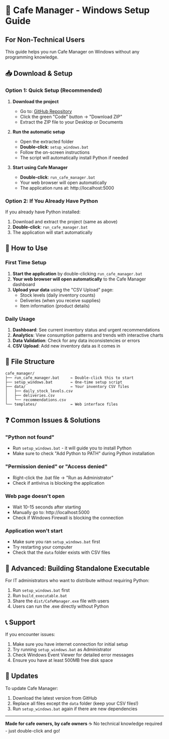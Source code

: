 # 🏪 Cafe Manager - Windows Setup Guide

## For Non-Technical Users

This guide helps you run Cafe Manager on Windows without any programming knowledge.

## 📥 Download & Setup

### Option 1: Quick Setup (Recommended)
1. **Download the project**
   - Go to: [GitHub Repository](https://github.com/k1monfared/cafe_manager)
   - Click the green "Code" button → "Download ZIP"
   - Extract the ZIP file to your Desktop or Documents

2. **Run the automatic setup**
   - Open the extracted folder
   - **Double-click**: `setup_windows.bat`
   - Follow the on-screen instructions
   - The script will automatically install Python if needed

3. **Start using Cafe Manager**
   - **Double-click**: `run_cafe_manager.bat`
   - Your web browser will open automatically
   - The application runs at: http://localhost:5000

### Option 2: If You Already Have Python
If you already have Python installed:
1. Download and extract the project (same as above)
2. **Double-click**: `run_cafe_manager.bat`
3. The application will start automatically

## 🚀 How to Use

### First Time Setup
1. **Start the application** by double-clicking `run_cafe_manager.bat`
2. **Your web browser will open automatically** to the Cafe Manager dashboard
3. **Upload your data** using the "CSV Upload" page:
   - Stock levels (daily inventory counts)
   - Deliveries (when you receive supplies)
   - Item information (product details)

### Daily Usage
1. **Dashboard**: See current inventory status and urgent recommendations
2. **Analytics**: View consumption patterns and trends with interactive charts
3. **Data Validation**: Check for any data inconsistencies or errors
4. **CSV Upload**: Add new inventory data as it comes in

## 📁 File Structure
```
cafe_manager/
├── run_cafe_manager.bat     ← Double-click this to start
├── setup_windows.bat        ← One-time setup script
├── data/                    ← Your inventory CSV files
│   ├── daily_stock_levels.csv
│   ├── deliveries.csv
│   └── recommendations.csv
└── templates/               ← Web interface files
```

## ❓ Common Issues & Solutions

### "Python not found"
- Run `setup_windows.bat` - it will guide you to install Python
- Make sure to check "Add Python to PATH" during Python installation

### "Permission denied" or "Access denied"
- Right-click the .bat file → "Run as Administrator"
- Check if antivirus is blocking the application

### Web page doesn't open
- Wait 10-15 seconds after starting
- Manually go to: http://localhost:5000
- Check if Windows Firewall is blocking the connection

### Application won't start
- Make sure you ran `setup_windows.bat` first
- Try restarting your computer
- Check that the `data` folder exists with CSV files

## 🔧 Advanced: Building Standalone Executable

For IT administrators who want to distribute without requiring Python:

1. Run `setup_windows.bat` first
2. Run `build_executable.bat`
3. Share the `dist/CafeManager.exe` file with users
4. Users can run the .exe directly without Python

## 📞 Support

If you encounter issues:
1. Make sure you have internet connection for initial setup
2. Try running `setup_windows.bat` as Administrator
3. Check Windows Event Viewer for detailed error messages
4. Ensure you have at least 500MB free disk space

## 🔄 Updates

To update Cafe Manager:
1. Download the latest version from GitHub
2. Replace all files except the `data` folder (keep your CSV files!)
3. Run `setup_windows.bat` again if there are new dependencies

---

**Made for cafe owners, by cafe owners** ☕
No technical knowledge required - just double-click and go!